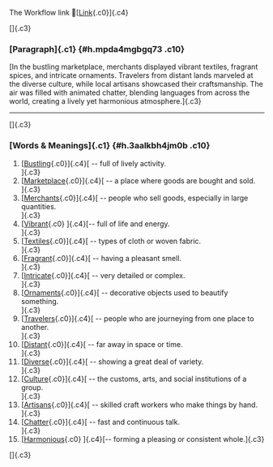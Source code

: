 The Workflow link
👏[[Link](https://www.google.com/url?q=http://www.google.com&sa=D&source=editors&ust=1759598643900735&usg=AOvVaw1mchmE62es_UGNZI_t7U5E){.c0}]{.c4}

[]{.c3}

### [Paragraph]{.c1} {#h.mpda4mgbgq73 .c10}

[In the bustling marketplace, merchants displayed vibrant textiles,
fragrant spices, and intricate ornaments. Travelers from distant lands
marveled at the diverse culture, while local artisans showcased their
craftsmanship. The air was filled with animated chatter, blending
languages from across the world, creating a lively yet harmonious
atmosphere.]{.c3}

------------------------------------------------------------------------

[]{.c3}

### [Words & Meanings]{.c1} {#h.3aalkbh4jm0b .c10}

1.  [[Bustling](https://www.google.com/url?q=http://www.google.com&sa=D&source=editors&ust=1759598643901369&usg=AOvVaw2zkLabYekrMnKiOWbPTd51){.c0}]{.c4}[ --
    full of lively activity.\
    ]{.c3}
2.  [[Marketplace](https://www.google.com/url?q=http://www.google.com&sa=D&source=editors&ust=1759598643901481&usg=AOvVaw3lAPdBL4wC2SrtJcLLk0Fm){.c0}]{.c4}[ --
    a place where goods are bought and sold.\
    ]{.c3}
3.  [[Merchants](https://www.google.com/url?q=http://www.google.com&sa=D&source=editors&ust=1759598643901633&usg=AOvVaw2u6TdAiKuLtrwEM5gF8jPO){.c0}]{.c4}[ --
    people who sell goods, especially in large quantities.\
    ]{.c3}
4.  [[Vibrant](https://www.google.com/url?q=http://www.google.com&sa=D&source=editors&ust=1759598643901753&usg=AOvVaw257iBWeFvpDCXIzS42hOGC){.c0}
    ]{.c4}[-- full of life and energy.\
    ]{.c3}
5.  [[Textiles](https://www.google.com/url?q=http://www.google.com&sa=D&source=editors&ust=1759598643901841&usg=AOvVaw0_o1hR7Nr6TwYMKesbOGRm){.c0}]{.c4}[ --
    types of cloth or woven fabric.\
    ]{.c3}
6.  [[Fragrant](https://www.google.com/url?q=http://www.google.com&sa=D&source=editors&ust=1759598643901951&usg=AOvVaw05LnitRlDyd2vi4Bflhxld){.c0}]{.c4}[ --
    having a pleasant smell.\
    ]{.c3}
7.  [[Intricate](https://www.google.com/url?q=http://www.google.com&sa=D&source=editors&ust=1759598643902044&usg=AOvVaw3zdkLCTdSKdw7apdw1PoSn){.c0}]{.c4}[ --
    very detailed or complex.\
    ]{.c3}
8.  [[Ornaments](https://www.google.com/url?q=http://www.google.com&sa=D&source=editors&ust=1759598643902137&usg=AOvVaw21refECseKShc5s5SQcb3y){.c0}]{.c4}[ --
    decorative objects used to beautify something.\
    ]{.c3}
9.  [[Travelers](https://www.google.com/url?q=http://www.google.com&sa=D&source=editors&ust=1759598643902247&usg=AOvVaw1oBX1nMrtJ4MqhrelIknoV){.c0}]{.c4}[ --
    people who are journeying from one place to another.\
    ]{.c3}
10. [[Distant](https://www.google.com/url?q=http://www.google.com&sa=D&source=editors&ust=1759598643902368&usg=AOvVaw1YYsbFHddbLsIPDeN-S4Oy){.c0}]{.c4}[ --
    far away in space or time.\
    ]{.c3}
11. [[Diverse](https://www.google.com/url?q=http://www.google.com&sa=D&source=editors&ust=1759598643902467&usg=AOvVaw1mTLMwfWx1L3T46OTaOKPw){.c0}]{.c4}[ --
    showing a great deal of variety.\
    ]{.c3}
12. [[Culture](https://www.google.com/url?q=http://www.google.com&sa=D&source=editors&ust=1759598643902565&usg=AOvVaw2N5X8kav_3WUbPVSkmHvmL){.c0}]{.c4}[ --
    the customs, arts, and social institutions of a group.\
    ]{.c3}
13. [[Artisans](https://www.google.com/url?q=http://www.google.com&sa=D&source=editors&ust=1759598643902685&usg=AOvVaw2oKoklWveB81Fu4T5CYQcV){.c0}]{.c4}[ --
    skilled craft workers who make things by hand.\
    ]{.c3}
14. [[Chatter](https://www.google.com/url?q=http://www.google.com&sa=D&source=editors&ust=1759598643902798&usg=AOvVaw3LT5Pqm_XClsSEzSkm6HlU){.c0}]{.c4}[ --
    fast and continuous talk.\
    ]{.c3}
15. [[Harmonious](https://www.google.com/url?q=http://www.google.com&sa=D&source=editors&ust=1759598643902914&usg=AOvVaw0394isSNgBa9RYYfreMK4n){.c0}
    ]{.c4}[-- forming a pleasing or consistent whole.]{.c3}

[]{.c3}
